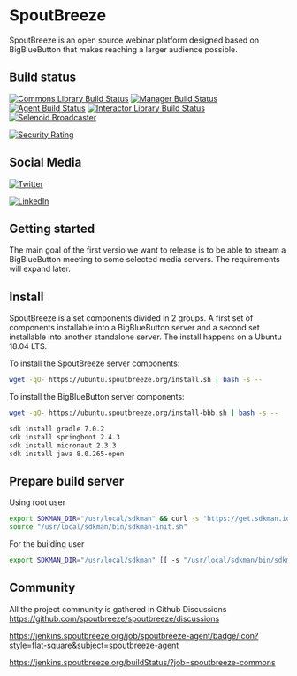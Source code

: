 # SpoutBreeze

SpoutBreeze is an open source webinar platform designed based on BigBlueButton that makes reaching a larger audience
possible.

## Build status


[![Commons Library Build Status](https://jenkins.spoutbreeze.org/buildStatus/icon?job=spoutbreeze-commons&subject=[Java]%20Commons%20Library&status=%20(${displayName})%20-%20master%20-%20${duration})](https://spoutbreeze.org)
[![Manager Build Status](https://jenkins.spoutbreeze.org/buildStatus/icon?job=spoutbreeze-manager&subject=[Java]%20Manager&status=%20(${displayName})%20-%20master%20-%20${duration})](https://spoutbreeze.org)
[![Agent Build Status](https://jenkins.spoutbreeze.org/buildStatus/icon?job=spoutbreeze-agent&subject=[Java]%20Agent&status=%20(${displayName})%20-%20master%20-%20${duration})](https://spoutbreeze.org)
[![Interactor Library Build Status](https://jenkins.spoutbreeze.org/buildStatus/icon?job=spoutbreeze-interactor&subject=[Java]%20Interactor&status=%20(${displayName})%20-%20master%20-%20${duration})](https://spoutbreeze.org)
[![Selenoid Broadcaster](https://jenkins.spoutbreeze.org/buildStatus/icon?job=spoutbreeze-broadcaster&subject=[Docker]%20Selenoid%20Broadcaster&status=%20(${displayName})%20-%20master%20-%20${duration})](https://spoutbreeze.org)

[![Security Rating](https://sonarcloud.io/api/project_badges/measure?project=spoutbreeze_spoutbreeze&metric=security_rating)](https://sonarcloud.io/dashboard?id=spoutbreeze_spoutbreeze)


## Social Media

[![Twitter](https://img.shields.io/badge/twitter-@SpoutBreeze-blue.svg?style=flat)](https://twitter.com/spoutbreeze)

[![LinkedIn](https://img.shields.io/badge/linkedin-@SpoutBreeze-blue.svg?style=flat)](https://www.linkedin.com/products/riadvice-spoutbreeze/)

## Getting started

The main goal of the first versio we want to release is to be able to stream a BigBlueButton meeting to some selected media servers. The requirements will expand later.

## Install

SpoutBreeze is a set components divided in 2 groups. A first set of components installable into a BigBlueButton server and a second set installable into another standalone server. The install happens on a Ubuntu 18.04 LTS.

To install the SpoutBreeze server components: 
```bash
wget -qO- https://ubuntu.spoutbreeze.org/install.sh | bash -s --
```

To install the BigBlueButton server components: 
```bash
wget -qO- https://ubuntu.spoutbreeze.org/install-bbb.sh | bash -s --
```

```bash
sdk install gradle 7.0.2
sdk install springboot 2.4.3
sdk install micronaut 2.3.3
sdk install java 8.0.265-open
```

## Prepare build server

Using root user

```bash
export SDKMAN_DIR="/usr/local/sdkman" && curl -s "https://get.sdkman.io" | bash
source "/usr/local/sdkman/bin/sdkman-init.sh"
```

For the building user
```bash
export SDKMAN_DIR="/usr/local/sdkman" [[ -s "/usr/local/sdkman/bin/sdkman-init.sh" ]] && source "/usr/local/sdkman/bin/sdkman-init.sh"
```

## Community

All the project community is gathered in Github Discussions https://github.com/spoutbreeze/spoutbreeze/discussions

https://jenkins.spoutbreeze.org/job/spoutbreeze-agent/badge/icon?style=flat-square&subject=spoutbreeze-agent

https://jenkins.spoutbreeze.org/buildStatus/?job=spoutbreeze-commons
